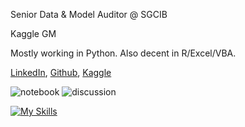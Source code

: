 Senior Data & Model Auditor @ SGCIB 

Kaggle GM

Mostly working in Python. Also decent in R/Excel/VBA. 

[LinkedIn][1], [Github][2], [Kaggle][3]

  [1]: https://www.linkedin.com/in/morinlucas/
  [2]: https://github.com/lcrmorin
  [3]: https://www.kaggle.com/lucasmorin

![notebook](https://road-to-kaggle-grandmaster.vercel.app/api/badges/lucasmorin/notebook)
![discussion](https://road-to-kaggle-grandmaster.vercel.app/api/badges/lucasmorin/discussion)

[![My Skills](https://skillicons.dev/icons?i=bash,python,R,VBA)](https://skillicons.dev)
